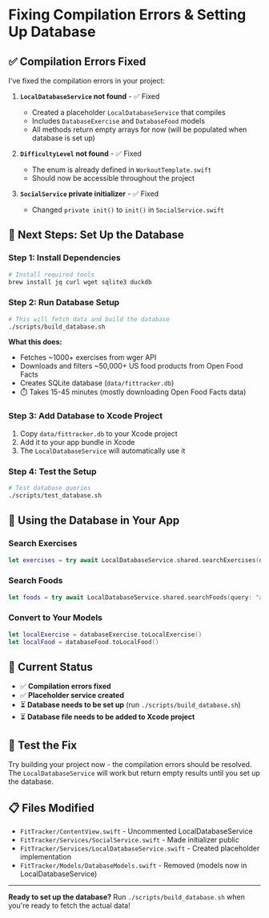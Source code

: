 # Fixing Compilation Errors & Setting Up Database

## ✅ **Compilation Errors Fixed**

I've fixed the compilation errors in your project:

1. **`LocalDatabaseService` not found** - ✅ Fixed
   - Created a placeholder `LocalDatabaseService` that compiles
   - Includes `DatabaseExercise` and `DatabaseFood` models
   - All methods return empty arrays for now (will be populated when database is set up)

2. **`DifficultyLevel` not found** - ✅ Fixed  
   - The enum is already defined in `WorkoutTemplate.swift`
   - Should now be accessible throughout the project

3. **`SocialService` private initializer** - ✅ Fixed
   - Changed `private init()` to `init()` in `SocialService.swift`

## 🚀 **Next Steps: Set Up the Database**

### **Step 1: Install Dependencies**
```bash
# Install required tools
brew install jq curl wget sqlite3 duckdb
```

### **Step 2: Run Database Setup**
```bash
# This will fetch data and build the database
./scripts/build_database.sh
```

**What this does:**
- Fetches ~1000+ exercises from wger API
- Downloads and filters ~50,000+ US food products from Open Food Facts
- Creates SQLite database (`data/fittracker.db`)
- ⏱️ Takes 15-45 minutes (mostly downloading Open Food Facts data)

### **Step 3: Add Database to Xcode Project**
1. Copy `data/fittracker.db` to your Xcode project
2. Add it to your app bundle in Xcode
3. The `LocalDatabaseService` will automatically use it

### **Step 4: Test the Setup**
```bash
# Test database queries
./scripts/test_database.sh
```

## 📱 **Using the Database in Your App**

### **Search Exercises**
```swift
let exercises = try await LocalDatabaseService.shared.searchExercises(query: "curl")
```

### **Search Foods**
```swift
let foods = try await LocalDatabaseService.shared.searchFoods(query: "apple")
```

### **Convert to Your Models**
```swift
let localExercise = databaseExercise.toLocalExercise()
let localFood = databaseFood.toLocalFood()
```

## 🔧 **Current Status**

- ✅ **Compilation errors fixed**
- ✅ **Placeholder service created**
- ⏳ **Database needs to be set up** (run `./scripts/build_database.sh`)
- ⏳ **Database file needs to be added to Xcode project**

## 🧪 **Test the Fix**

Try building your project now - the compilation errors should be resolved. The `LocalDatabaseService` will work but return empty results until you set up the database.

## 📋 **Files Modified**

- `FitTracker/ContentView.swift` - Uncommented LocalDatabaseService
- `FitTracker/Services/SocialService.swift` - Made initializer public
- `FitTracker/Services/LocalDatabaseService.swift` - Created placeholder implementation
- `FitTracker/Models/DatabaseModels.swift` - Removed (models now in LocalDatabaseService)

---

**Ready to set up the database?** Run `./scripts/build_database.sh` when you're ready to fetch the actual data! 
